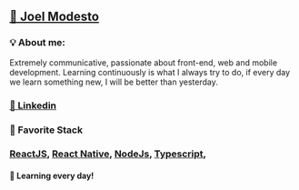 <h2>
    <a href="https://github.com/joelmss93">🔗 Joel Modesto</a>
</h2>

<h3>💡 About me:</h3>
Extremely communicative, passionate about front-end, web and mobile development.
Learning continuously is what I always try to do, if every day we learn something new, I will be better than yesterday.

<h3>
    <a href="https://www.linkedin.com/in/joel-modesto/">📄 Linkedin</a>
</h3>

<h3>🚀 Favorite Stack<h3>
    <a href="https://pt-br.reactjs.org/">ReactJS</a>,
    <a href="https://reactnative.dev/">React Native</a>,
    <a href="https://nodejs.org/en/">NodeJs</a>,
    <a href="https://www.typescriptlang.org/">Typescript</a>,

<h4>🌱 Learning every day!</h4>
    



    
   


<!--
**joelmss93/joelmss93** is a ✨ _special_ ✨ repository because its `README.md` (this file) appears on your GitHub profile.

Here are some ideas to get you started:

- 🔭 I’m currently working on ...
- 🌱 I’m currently learning ReactJS, React Native, NodeJS, Typescript, MongoDB, PostgreSQL ...
- 👯 I’m looking to collaborate on ...
- 🤔 I’m looking for help with ...
- 💬 Ask me about ...
- 📫 How to reach me: ...
- 😄 Pronouns: ...
- ⚡ Fun fact: ...
-->

